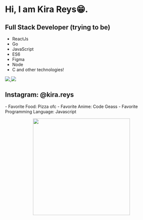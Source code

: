 # Hi, I am Kira Reys😁.
## Full Stack Developer (trying to be)
<ul>
  <li>ReactJs</li>
  <li>Go</li>
  <li>JavaScript</li>
  <li>ES6</li>
  <li>Figma</li>
  <li>Node</li>
  <li>C and other technologies!</li>
</ul>
<a href="https://discord.com/"><img src="https://img.shields.io/badge/Discord-Kira%20Reys%232749-blue?style=plastic&logo=discord.svg" /> </a>
<a href=""><img src="https://img.shields.io/badge/Instagram-Kira%20Reys-purple?style=plastic&logo=instagram"/> </a>
<h2><b>Instagram:</b> @kira.reys</h2> 
- Favorite Food: Pizza ofc 
- Favorite Anime: Code Geass
- Favorite Programming Language: Javascript
<p align="center">
  <img src="https://i.stack.imgur.com/dAAK1.jpg" height=320px width=320px/>
</p>



